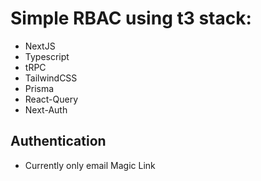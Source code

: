 # Simple RBAC using t3 stack:

- NextJS
- Typescript
- tRPC
- TailwindCSS
- Prisma
- React-Query
- Next-Auth

## Authentication

- Currently only email Magic Link
